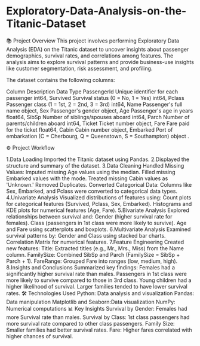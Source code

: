 # Exploratory-Data-Analysis-on-the-Titanic-Dataset
📚 Project Overview This project involves performing Exploratory Data Analysis (EDA) on the Titanic dataset to uncover insights about passenger demographics, survival rates, and correlations among features. The analysis aims to explore survival patterns and provide business-use insights like customer segmentation, risk assessment, and profiling.

The dataset contains the following columns:

Column Description Data Type PassengerId Unique identifier for each passenger int64, Survived Survival status (0 = No, 1 = Yes) int64, Pclass Passenger class (1 = 1st, 2 = 2nd, 3 = 3rd) int64, Name Passenger's full name object, Sex Passenger's gender object, Age Passenger's age in years float64, SibSp Number of siblings/spouses aboard int64, Parch Number of parents/children aboard int64, Ticket Ticket number object, Fare Fare paid for the ticket float64, Cabin Cabin number object, Embarked Port of embarkation (C = Cherbourg, Q = Queenstown, S = Southampton) object .

⚙️ Project Workflow

1.Data Loading Imported the Titanic dataset using Pandas. 
2.Displayed the structure and summary of the dataset.
3.Data Cleaning Handled Missing Values: Imputed missing Age values using the median. Filled missing Embarked values with the mode. Treated missing Cabin values as 'Unknown.' Removed Duplicates. Converted Categorical Data: Columns like Sex, Embarked, and Pclass were converted to categorical data types.
4.Univariate Analysis Visualized distributions of features using: Count plots for categorical features (Survived, Pclass, Sex, Embarked). Histograms and KDE plots for numerical features (Age, Fare).
5.Bivariate Analysis Explored relationships between survival and: Gender (higher survival rate for females). Class (passengers in 1st class were more likely to survive). Age and Fare using scatterplots and boxplots.
6.Multivariate Analysis Examined survival patterns by: Gender and Class using stacked bar charts. Correlation Matrix for numerical features.
7.Feature Engineering Created new features: Title: Extracted titles (e.g., Mr., Mrs., Miss) from the Name column. FamilySize: Combined SibSp and Parch (FamilySize = SibSp + Parch + 1). FareRange: Grouped Fare into ranges (low, medium, high).
8.Insights and Conclusions Summarized key findings: Females had a significantly higher survival rate than males. Passengers in 1st class were more likely to survive compared to those in 3rd class. Young children had a higher likelihood of survival. Larger families tended to have lower survival rates. 
🛠️ Technologies Used 
Python: Data analysis and visualization 
Pandas: Data manipulation
Matplotlib and Seaborn:Data visualization 
NumPy: Numerical computations 
📊 Key Insights Survival by Gender: Females had more Survival rate than males. 
Survival by Class: 1st class passengers had more survival rate compared to other class passengers. 
Family Size: Smaller families had better survival rates. 
Fare: Higher fares correlated with higher chances of survival.
